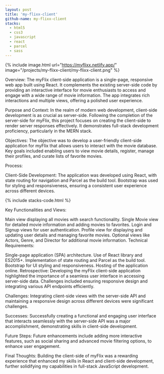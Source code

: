 ```yaml
---
layout: post
title: 'my-flixx-client'
github-name: my-flixx-client
stacks:
  - html5
  - css3 
  - javascript
  - react
  - parcel
  - sass
---
```


{% include image.html url="https://myflixx.netlify.app/" image="/projects/my-flixx-client/my-flixx-client.png" %}

Overview:
The myFlix client-side application is a single-page, responsive web app built using React. It complements the existing server-side code by providing an interactive interface for movie enthusiasts to access and engage with a wide range of movie information. The app integrates rich interactions and multiple views, offering a polished user experience.

Purpose and Context:
In the realm of modern web development, client-side development is as crucial as server-side. Following the completion of the server-side for myFlix, this project focuses on creating the client-side to render server responses effectively. It demonstrates full-stack development proficiency, particularly in the MERN stack.

Objectives:
The objective was to develop a user-friendly client-side application for myFlix that allows users to interact with the movie database. Key goals included enabling users to view movie details, register, manage their profiles, and curate lists of favorite movies.

Process:

Client-Side Development:
The application was developed using React, with state routing for navigation and Parcel as the build tool. Bootstrap was used for styling and responsiveness, ensuring a consistent user experience across different devices.

{% include stacks-code.html %}

Key Functionalities and Views:

Main view displaying all movies with search functionality.
Single Movie view for detailed movie information and adding movies to favorites.
Login and Signup views for user authentication.
Profile view for displaying and updating user details and managing favorite movies.
Optional views like Actors, Genre, and Director for additional movie information.
Technical Requirements:

Single-page application (SPA) architecture.
Use of React library and ES2015+.
Implementation of state routing and Parcel as the build tool.
Bootstrap for UI styling and responsiveness.
Hosting of the application online.
Retrospective:
Developing the myFlix client-side application highlighted the importance of a seamless user interface in accessing server-side data. Challenges included ensuring responsive design and integrating various API endpoints efficiently.

Challenges:
Integrating client-side views with the server-side API and maintaining a responsive design across different devices were significant challenges.

Successes:
Successfully creating a functional and engaging user interface that interacts seamlessly with the server-side API was a major accomplishment, demonstrating skills in client-side development.

Future Steps:
Future enhancements include adding more interactive features, such as social sharing and advanced movie filtering options, to enhance user engagement.

Final Thoughts:
Building the client-side of myFlix was a rewarding experience that enhanced my skills in React and client-side development, further solidifying my capabilities in full-stack JavaScript development.




